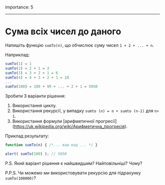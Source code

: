 importance: 5

---

# Сума всіх чисел до даного

Напишіть функцію `sumTo(n)`, що обчислює суму чисел `1 + 2 + ... + n`.

Наприклад:

```js no-beautify
sumTo(1) = 1
sumTo(2) = 2 + 1 = 3
sumTo(3) = 3 + 2 + 1 = 6
sumTo(4) = 4 + 3 + 2 + 1 = 10
...
sumTo(100) = 100 + 99 + ... + 2 + 1 = 5050
```

Зробити 3 варіанти рішення:

1. Використання циклу.
2. Використання рекурсії, у випадку `sumto (n) = n + sumto (n-1)` для `n> 1`.
3. Використання формули [арифметичної прогресії] (https://uk.wikipedia.org/wiki/Арифметична_прогресія).

Приклад результату:

```js
function sumTo(n) { /*... ваш код ... */ }

alert( sumTo(100) ); // 5050
```

P.S. Який варіант рішення є найшвидшим? Найповільніші? Чому?

P.P.S. Чи можемо ми використовувати рекурсію для підрахунку `sumTo(100000)`?

